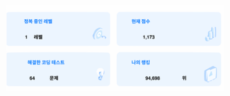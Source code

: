 ![PROGRAMMERS](https://raw.githubusercontent.com/AN-NOYING/github-programmers-rank/refs/heads/master/lib/result.svg)
